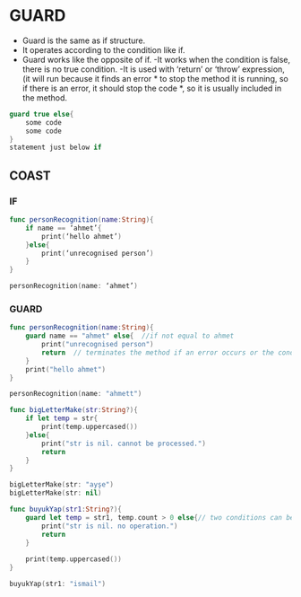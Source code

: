 
# GUARD
- Guard is the same as if structure.
- It operates according to the condition like if.
- Guard works like the opposite of if.
-It works when the condition is false, there is no true condition.
-It is used with ‘return’ or ‘throw’ expression, (it will run because it finds an error * to stop the method it is running, so if there is an error, it should stop the code *, so it is usually included in the method.

```swift
guard true else{
    some code
    some code
}
statement just below if 
```

## COAST
### IF

```swift
func personRecognition(name:String){
    if name == ‘ahmet’{
        print(‘hello ahmet’)
    }else{
        print(‘unrecognised person’)
    }
}

personRecognition(name: ‘ahmet’)
```

### GUARD

```swift
func personRecognition(name:String){
    guard name == "ahmet" else{  //if not equal to ahmet
        print("unrecognised person")
        return  // terminates the method if an error occurs or the condition is not met.
    }
    print("hello ahmet")
}

personRecognition(name: "ahmett")

func bigLetterMake(str:String?){
    if let temp = str{
        print(temp.uppercased())
    }else{
        print("str is nil. cannot be processed.")
        return
    }
}

bigLetterMake(str: "ayşe")
bigLetterMake(str: nil)

func buyukYap(str1:String?){
    guard let temp = str1, temp.count > 0 else{// two conditions can be written with commas.
        print("str is nil. no operation.")
        return
    }
    
    print(temp.uppercased())
}

buyukYap(str1: "ismail")
```
